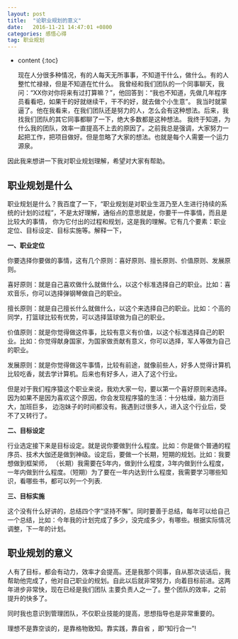 ```yaml
---
layout: post
title:  "论职业规划的意义"
date:   2016-11-21 14:47:01 +0800
categories: 感悟心得
tag: 职业规划
---
```


* content
{:toc}

   现在人分很多种情况，有的人每天无所事事，不知道干什么，做什么。有的人整忙忙禄禄，但是不知道在忙什么。
我曾经和我们团队的一个同事聊天，我问：“XX你对你将来有过打算嘛？”，他回答到：“我也不知道，先做几年程序员看看吧，如果干的好就继续干，干不的好，就去做个小生意”。
我当时就蒙逼了。他在我看来，在我们团队还是努力的人，怎么会有这种想法。后来，我找我们团队的其它同事都聊了一下，绝大多数都是这种想法。
我终于知道，为什么我的团队，效率一直提高不上去的原因了。之前我总是强调，大家努力一起把工作，把项目做好。但是忽略了大家的想法。也就是每个人需要一个运力源泉。

因此我来想讲一下我对职业规划理解，希望对大家有帮助。


职业规划是什么
--------------
职业规划是什么？我百度了一下，“职业规划是对职业生涯乃至人生进行持续的系统的计划的过程”，不是太好理解，通俗点的意思就是，你要干一件事情，而且是比较大的事情，
你为它付出的过程和规划，这是我的理解。它有几个要素：职业定位、目标设定、目标实施等。解释一下，

<strong>一、职业定位</strong>

  你要选择你要做的事情，这有几个原则：喜好原则、擅长原则、价值原则、发展原则。

  喜好原则：就是自己喜欢做什么就做什么，以这个标准选择自己的职业。比如：喜欢音乐，你可以选择弹钢琴做自己的职业。

  擅长原则：就是自己擅长什么就做什么，以这个来选择自己的职业。比如：个高的同学，打篮球比较有优势，可以选择篮球做为自己的职业。

  价值原则：就是你觉得做这件事，比较有意义有价值，以这个标准选择自己的职业。比如：你觉得献身国家，为国家做贡献有意义，你可以选择，军人等做为自己的职业。

  发展原则：就是你觉得做这牛事情，比较有前途，就像前些人，好多人觉得计算机比较吃香，就去学计算机。后来也有好多人，进入了这个行业。

但是对于我们程序猿这个职业来说，我劝大家一句，要以第一个喜好原则来选择。因为如果不是因为喜欢这个原因，你会发现程序猿的生活：十分枯燥，脑力消巨大，加班巨多，
边泡妹子的时间都没有。我遇到过很多人，进入这个行业后，受不了又转行了。

<strong>二、目标设定</strong>

  行业选定接下来是目标设定。就是说你要做到什么程度。比如：你是做个普通的程序员、技术大伽还是做到神级。设定后，要做一个长期，短期的规划。比如：我要想做到框架师，
（长期）我需要在5年内，做到什么程度，3年内做到什么程度，一年内做到什么程度。（短期）为了要在一年内达到什么程度，我需要学习哪些知识，看哪些书，都可以列一个列表.

<strong>三、目标实施</strong>

  这个没有什么好讲的，总结四个字“坚持不懈”。同时要善于总结，每年可以给自己一个总结，比如：今年我的计划完成了多少，没完成多少，有哪些。根据实际情况调整，下一年的计划。


职业规划的意义
--------------
人有了目标，都会有动力，效率才会提高。还是我那个同事，自从那次谈话后，我帮助他完成了，他对自己职业的规划。自此以后就非常努力，向着目标前进。这两年进步非常快，现在已经是我们团队
主要负责人之一了。整个团队的效率，之前提升的快多了。

   同时我也意识到管理团队，不仅职业技能的提高，思想指导也是非常重要的。

   理想不是靠空谈的，是靠格物致知。靠实践，靠自省 ，即“知行合一”!
